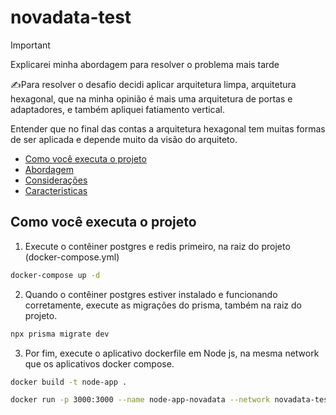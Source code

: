# novadata-test

> [!IMPORTANT]
> Explicarei minha abordagem para resolver o problema mais tarde

:writing_hand:Para resolver o desafio decidi aplicar arquitetura limpa, arquitetura hexagonal, que na minha opinião é mais uma arquitetura de portas e adaptadores, e também apliquei fatiamento vertical.

Entender que no final das contas a arquitetura hexagonal tem muitas formas de ser aplicada e depende muito da visão do arquiteto. 

- [Como você executa o projeto](#como-você-executa-o-projeto)
- [Abordagem](#abordagem)
- [Considerações](#considerações)
- [Caracteristicas](#caracteristicas)

## Como você executa o projeto

1. Execute o contêiner postgres e redis primeiro, na raiz do projeto (docker-compose.yml)


```bash
docker-compose up -d
```

2. Quando o contêiner postgres estiver instalado e funcionando corretamente, execute as migrações do prisma, também na raiz do projeto.

```bash
npx prisma migrate dev 
```

3. Por fim, execute o aplicativo dockerfile em Node js, na mesma network que os aplicativos docker compose.

```bash
docker build -t node-app .
```
```bash
docker run -p 3000:3000 --name node-app-novadata --network novadata-test_default -d node-app
```